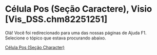 
# Célula Pos (Seção Caractere), Visio [Vis_DSS.chm82251251]

Olá! Você foi redirecionado para uma das nossas páginas de Ajuda F1. Selecione o tópico que estava procurando abaixo.

[Célula Pos (Seção Character)](http://msdn.microsoft.com/library/c02186ce-6a20-fbe7-588d-d64c3ea4dec4%28Office.15%29.aspx)
